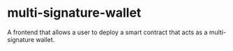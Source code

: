 # multi-signature-wallet
A frontend that allows a user to deploy a smart contract that acts as a multi-signature wallet.
